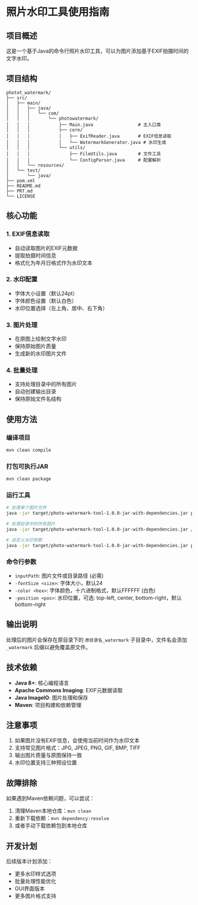 # 照片水印工具使用指南

## 项目概述

这是一个基于Java的命令行照片水印工具，可以为图片添加基于EXIF拍摄时间的文字水印。

## 项目结构

```
photot_watermark/
├── src/
│   ├── main/
│   │   ├── java/
│   │   │   └── com/
│   │   │       └── photowatermark/
│   │   │           ├── Main.java                 # 主入口类
│   │   │           ├── core/
│   │   │           │   ├── ExifReader.java       # EXIF信息读取
│   │   │           │   └── WatermarkGenerator.java # 水印生成
│   │   │           └── utils/
│   │   │               ├── FileUtils.java        # 文件工具
│   │   │               └── ConfigParser.java     # 配置解析
│   │   └── resources/
│   └── test/
│       └── java/
├── pom.xml
├── README.md
├── PRT.md
└── LICENSE
```

## 核心功能

### 1. EXIF信息读取
- 自动读取图片的EXIF元数据
- 提取拍摄时间信息
- 格式化为年月日格式作为水印文本

### 2. 水印配置
- 字体大小设置（默认24pt）
- 字体颜色设置（默认白色）
- 水印位置选择（左上角、居中、右下角）

### 3. 图片处理
- 在原图上绘制文字水印
- 保持原始图片质量
- 生成新的水印图片文件

### 4. 批量处理
- 支持处理目录中的所有图片
- 自动创建输出目录
- 保持原始文件名结构

## 使用方法

### 编译项目
```bash
mvn clean compile
```

### 打包可执行JAR
```bash
mvn clean package
```

### 运行工具
```bash
# 处理单个图片文件
java -jar target/photo-watermark-tool-1.0.0-jar-with-dependencies.jar photo.jpg

# 处理目录中的所有图片
java -jar target/photo-watermark-tool-1.0.0-jar-with-dependencies.jar /path/to/photos

# 自定义水印参数
java -jar target/photo-watermark-tool-1.0.0-jar-with-dependencies.jar photo.jpg -fontSize 32 -color FF0000 -position center
```

### 命令行参数
- `inputPath`: 图片文件或目录路径 (必需)
- `-fontSize <size>`: 字体大小，默认24
- `-color <hex>`: 字体颜色，十六进制格式，默认FFFFFF (白色)
- `-position <pos>`: 水印位置，可选: top-left, center, bottom-right，默认bottom-right

## 输出说明

处理后的图片会保存在原目录下的 `原目录名_watermark` 子目录中，文件名会添加 `_watermark` 后缀以避免覆盖原文件。

## 技术依赖

- **Java 8+**: 核心编程语言
- **Apache Commons Imaging**: EXIF元数据读取
- **Java ImageIO**: 图片处理和保存
- **Maven**: 项目构建和依赖管理

## 注意事项

1. 如果图片没有EXIF信息，会使用当前时间作为水印文本
2. 支持常见图片格式：JPG, JPEG, PNG, GIF, BMP, TIFF
3. 输出图片质量与原图保持一致
4. 水印位置支持三种预设位置

## 故障排除

如果遇到Maven依赖问题，可以尝试：
1. 清理Maven本地仓库：`mvn clean`
2. 重新下载依赖：`mvn dependency:resolve`
3. 或者手动下载依赖包到本地仓库

## 开发计划

后续版本计划添加：
- 更多水印样式选项
- 批量处理性能优化  
- GUI界面版本
- 更多图片格式支持